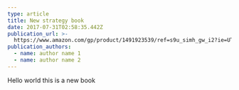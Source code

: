 ```yaml
---
type: article
title: New strategy book
date: 2017-07-31T02:58:35.442Z
publication_url: >-
  https://www.amazon.com/gp/product/1491923539/ref=s9u_simh_gw_i2?ie=UTF8&fpl=fresh&pd_rd_i=1491923539&pd_rd_r=MS26JJ98819WYKHNFJW0&pd_rd_w=NXvEC&pd_rd_wg=IZfxc&pf_rd_m=ATVPDKIKX0DER&pf_rd_s=&pf_rd_r=NXR822R2S4K0QRPEDB5M&pf_rd_t=36701&pf_rd_p=2a4fafb6-9fdc-425a-aee8-c82daa7b18ed&pf_rd_i=desktop
publication_authors:
  - name: author name 1
  - name: author name 2
---
```

Hello world this is a new book
